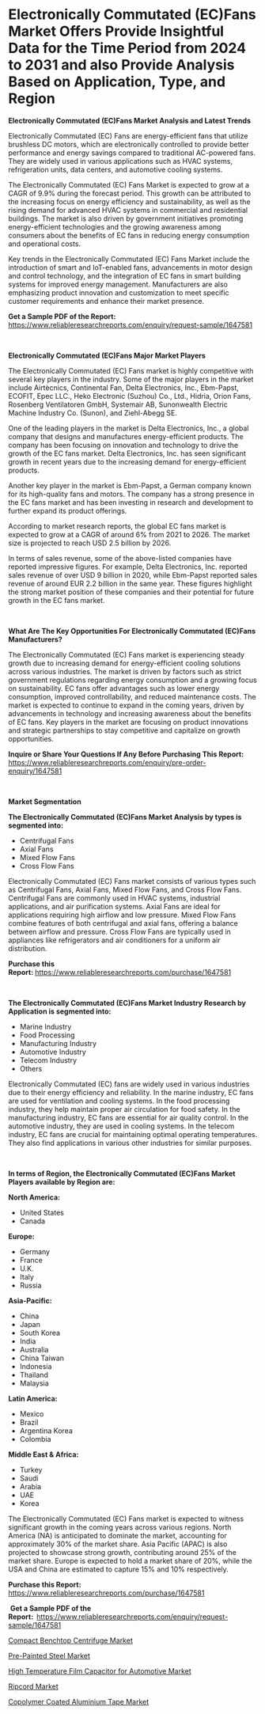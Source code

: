 <p><h1>Electronically Commutated (EC)Fans Market Offers Provide Insightful Data for the Time Period from 2024 to 2031 and also Provide Analysis Based on Application, Type, and Region</h1></p><p><strong>Electronically Commutated (EC)Fans Market Analysis and Latest Trends</strong></p>
<p><p>Electronically Commutated (EC) Fans are energy-efficient fans that utilize brushless DC motors, which are electronically controlled to provide better performance and energy savings compared to traditional AC-powered fans. They are widely used in various applications such as HVAC systems, refrigeration units, data centers, and automotive cooling systems.</p><p>The Electronically Commutated (EC) Fans Market is expected to grow at a CAGR of 9.9% during the forecast period. This growth can be attributed to the increasing focus on energy efficiency and sustainability, as well as the rising demand for advanced HVAC systems in commercial and residential buildings. The market is also driven by government initiatives promoting energy-efficient technologies and the growing awareness among consumers about the benefits of EC fans in reducing energy consumption and operational costs.</p><p>Key trends in the Electronically Commutated (EC) Fans Market include the introduction of smart and IoT-enabled fans, advancements in motor design and control technology, and the integration of EC fans in smart building systems for improved energy management. Manufacturers are also emphasizing product innovation and customization to meet specific customer requirements and enhance their market presence.</p></p>
<p><strong>Get a Sample PDF of the Report:&nbsp;</strong> <a href="https://www.reliableresearchreports.com/enquiry/request-sample/1647581">https://www.reliableresearchreports.com/enquiry/request-sample/1647581</a></p>
<p>&nbsp;</p>
<p><strong>Electronically Commutated (EC)Fans Major Market Players</strong></p>
<p><p>The Electronically Commutated (EC) Fans market is highly competitive with several key players in the industry. Some of the major players in the market include Airtècnics, Continental Fan, Delta Electronics, Inc., Ebm-Papst, ECOFIT, Epec LLC., Heko Electronic (Suzhou) Co., Ltd., Hidria, Orion Fans, Rosenberg Ventilatoren GmbH, Systemair AB, Sunonwealth Electric Machine Industry Co. (Sunon), and Ziehl-Abegg SE.</p><p>One of the leading players in the market is Delta Electronics, Inc., a global company that designs and manufactures energy-efficient products. The company has been focusing on innovation and technology to drive the growth of the EC fans market. Delta Electronics, Inc. has seen significant growth in recent years due to the increasing demand for energy-efficient products.</p><p>Another key player in the market is Ebm-Papst, a German company known for its high-quality fans and motors. The company has a strong presence in the EC fans market and has been investing in research and development to further expand its product offerings.</p><p>According to market research reports, the global EC fans market is expected to grow at a CAGR of around 6% from 2021 to 2026. The market size is projected to reach USD 2.5 billion by 2026.</p><p>In terms of sales revenue, some of the above-listed companies have reported impressive figures. For example, Delta Electronics, Inc. reported sales revenue of over USD 9 billion in 2020, while Ebm-Papst reported sales revenue of around EUR 2.2 billion in the same year. These figures highlight the strong market position of these companies and their potential for future growth in the EC fans market.</p></p>
<p>&nbsp;</p>
<p><strong>What Are The Key Opportunities For Electronically Commutated (EC)Fans Manufacturers?</strong></p>
<p><p>The Electronically Commutated (EC) Fans market is experiencing steady growth due to increasing demand for energy-efficient cooling solutions across various industries. The market is driven by factors such as strict government regulations regarding energy consumption and a growing focus on sustainability. EC fans offer advantages such as lower energy consumption, improved controllability, and reduced maintenance costs. The market is expected to continue to expand in the coming years, driven by advancements in technology and increasing awareness about the benefits of EC fans. Key players in the market are focusing on product innovations and strategic partnerships to stay competitive and capitalize on growth opportunities.</p></p>
<p><strong>Inquire or Share Your Questions If Any Before Purchasing This Report:</strong> <a href="https://www.reliableresearchreports.com/enquiry/pre-order-enquiry/1647581">https://www.reliableresearchreports.com/enquiry/pre-order-enquiry/1647581</a></p>
<p>&nbsp;</p>
<p><strong>Market Segmentation</strong></p>
<p><strong>The Electronically Commutated (EC)Fans Market Analysis by types is segmented into:</strong></p>
<p><ul><li>Centrifugal Fans</li><li>Axial Fans</li><li>Mixed Flow Fans</li><li>Cross Flow Fans</li></ul></p>
<p><p>Electronically Commutated (EC) Fans market consists of various types such as Centrifugal Fans, Axial Fans, Mixed Flow Fans, and Cross Flow Fans. Centrifugal Fans are commonly used in HVAC systems, industrial applications, and air purification systems. Axial Fans are ideal for applications requiring high airflow and low pressure. Mixed Flow Fans combine features of both centrifugal and axial fans, offering a balance between airflow and pressure. Cross Flow Fans are typically used in appliances like refrigerators and air conditioners for a uniform air distribution.</p></p>
<p><strong>Purchase this Report:&nbsp;</strong><a href="https://www.reliableresearchreports.com/purchase/1647581">https://www.reliableresearchreports.com/purchase/1647581</a></p>
<p>&nbsp;</p>
<p><strong>The Electronically Commutated (EC)Fans Market Industry Research by Application is segmented into:</strong></p>
<p><ul><li>Marine Industry</li><li>Food Processing</li><li>Manufacturing Industry</li><li>Automotive Industry</li><li>Telecom Industry</li><li>Others</li></ul></p>
<p><p>Electronically Commutated (EC) fans are widely used in various industries due to their energy efficiency and reliability. In the marine industry, EC fans are used for ventilation and cooling systems. In the food processing industry, they help maintain proper air circulation for food safety. In the manufacturing industry, EC fans are essential for air quality control. In the automotive industry, they are used in cooling systems. In the telecom industry, EC fans are crucial for maintaining optimal operating temperatures. They also find applications in various other industries for similar purposes.</p></p>
<p>&nbsp;</p>
<p><strong>In terms of Region, the Electronically Commutated (EC)Fans Market Players available by Region are:</strong></p>
<p>
    <p> <strong> North America: </strong>
        <ul>
            <li>United States</li>
            <li>Canada</li>
        </ul>
        </p> 
    <p> <strong> Europe: </strong>
        <ul>
            <li>Germany</li>
            <li>France</li>
            <li>U.K.</li>
            <li>Italy</li>
            <li>Russia</li>
        </ul>
        </p> 
    <p> <strong> Asia-Pacific: </strong>
        <ul>
            <li>China</li>
            <li>Japan</li>
            <li>South Korea</li>
            <li>India</li>
            <li>Australia</li>
            <li>China Taiwan</li>
            <li>Indonesia</li>
            <li>Thailand</li>
            <li>Malaysia</li>
        </ul>
        </p> 
    <p> <strong> Latin America: </strong>
        <ul>
            <li>Mexico</li>
            <li>Brazil</li>
            <li>Argentina Korea</li>
            <li>Colombia</li>
        </ul>
        </p> 
    <p> <strong> Middle East & Africa: </strong>
        <ul>
            <li>Turkey</li>
            <li>Saudi</li>
            <li>Arabia</li>
            <li>UAE</li>
            <li>Korea</li>
        </ul>
    </p>
    </p>
<p><p>The Electronically Commutated (EC) Fans market is expected to witness significant growth in the coming years across various regions. North America (NA) is anticipated to dominate the market, accounting for approximately 30% of the market share. Asia Pacific (APAC) is also projected to showcase strong growth, contributing around 25% of the market share. Europe is expected to hold a market share of 20%, while the USA and China are estimated to capture 15% and 10% respectively.</p></p>
<p><strong>Purchase this Report: </strong><a href="https://www.reliableresearchreports.com/purchase/1647581">https://www.reliableresearchreports.com/purchase/1647581</a></p>
<p>&nbsp;<strong>Get a Sample PDF of the Report:&nbsp;&nbsp;</strong><a href="https://www.reliableresearchreports.com/enquiry/request-sample/1647581">https://www.reliableresearchreports.com/enquiry/request-sample/1647581</a></p>
<p><strong></strong></p>
<p><p><a href="https://cat-emmental-94b.notion.site/Compact-Benchtop-Centrifuge-Market-Research-Report-Reveals-The-Latest-Trends-And-Opportunities-of-th-b47b28e962494c4a99564cde827afb6f">Compact Benchtop Centrifuge Market</a></p><p><a href="https://silk-columnist-571.notion.site/Pre-Painted-Steel-Market-Research-Report-Reveals-The-Latest-Trends-And-Opportunities-of-this-Market--37655b52fd644d3f9d651b2dbf9990b2">Pre-Painted Steel Market</a></p><p><a href="https://unruly-ladybug-44b.notion.site/High-Temperature-Film-Capacitor-for-Automotive-Market-Size-Focuses-on-Market-Dynamics-In-Depth-Anal-08bfd54926954669add7710193548ea0">High Temperature Film Capacitor for Automotive Market</a></p><p><a href="https://view.publitas.com/reportprime-1/ripcord-market-offers-provide-insightful-data-for-the-time-period-from-2024-to-2031-and-also-provide-analysis-based-on-application-type-and-region/">Ripcord Market</a></p><p><a href="https://view.publitas.com/reportprime-1/copolymer-coated-aluminium-tape-market-size-growth-outlook-from-2024-to-2031-projecting-at-markets-trends-analysis-by-application-regional-outlook-and-revenue/">Copolymer Coated Aluminium Tape Market</a></p></p>